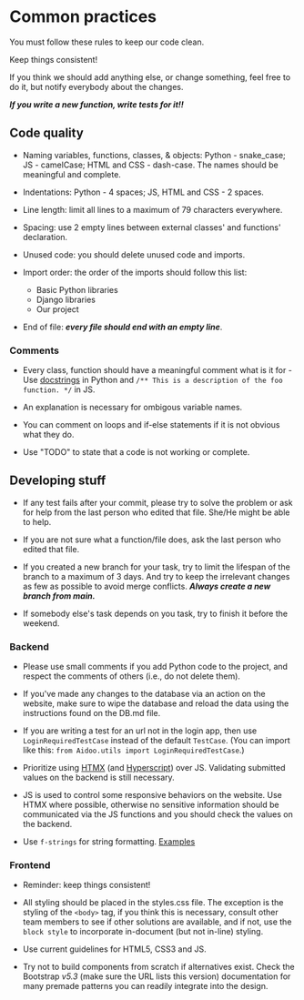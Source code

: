 # Common practices

You must follow these rules to keep our code clean.

Keep things consistent!

If you think we should add anything else, or change something, feel free to do it, but notify everybody about the changes.

***If you write a new function, write tests for it!!***

## Code quality

- Naming variables, functions, classes, & objects: Python - snake_case; JS - camelCase; HTML and CSS - dash-case. The names should be meaningful and complete.

- Indentations: Python - 4 spaces; JS, HTML and CSS - 2 spaces.

- Line length: limit all lines to a maximum of 79 characters everywhere.

- Spacing: use 2 empty lines between external classes' and functions' declaration.

- Unused code: you should delete unused code and imports.

- Import order: the order of the imports should follow this list:
  + Basic Python libraries
  + Django libraries
  + Our project

- End of file: ***every file should end with an empty line***.

### Comments

- Every class, function should have a meaningful comment what is it for - Use [docstrings](https://peps.python.org/pep-0008/#documentation-strings) in Python and ```/** This is a description of the foo function. */``` in JS.

- An explanation is necessary for ombigous variable names.

- You can comment on loops and if-else statements if it is not obvious what they do.

- Use "TODO" to state that a code is not working or complete.

## Developing stuff

- If any test fails after your commit, please try to solve the problem or ask for help from the last person who edited that file. She/He might be able to help.

- If you are not sure what a function/file does, ask the last person who edited that file.

- If you created a new branch for your task, try to limit the lifespan of the branch to a maximum of 3 days. And try to keep the irrelevant changes as few as possible to avoid merge conflicts. ***Always create a new branch from main.***

- If somebody else's task depends on you task, try to finish it before the weekend.

### Backend

- Please use small comments if you add Python code to the project, and respect the comments of others (i.e., do not delete them).

- If you've made any changes to the database via an action on the website, make sure to wipe the database and reload the data using the instructions found on the DB.md file.

- If you are writing a test for an url not in the login app, then use ```LoginRequiredTestCase``` instead of the default ```TestCase```. (You can import like this: ```from Aidoo.utils import LoginRequiredTestCase```.)

- Prioritize using [HTMX](https://htmx.org/) (and [Hyperscript](https://hyperscript.org/)) over JS. Validating submitted values on the backend is still necessary.

- JS is used to control some responsive behaviors on the website. Use HTMX where possible, otherwise no sensitive information should be communicated via the JS functions and you should check the values on the backend.

- Use ```f-strings``` for string formatting. [Examples](https://zetcode.com/python/fstring/)

### Frontend

- Reminder: keep things consistent!

- All styling should be placed in the styles.css file. The exception is the styling of the ```<body>``` tag, if you think this is necessary, consult other team members to see if other solutions are available, and if not, use the ```block style``` to incorporate in-document (but not in-line) styling.

- Use current guidelines for HTML5, CSS3 and JS.

- Try not to build components from scratch if alternatives exist. Check the Bootstrap *v5.3* (make sure the URL lists this version) documentation for many premade patterns you can readily integrate into the design.  
